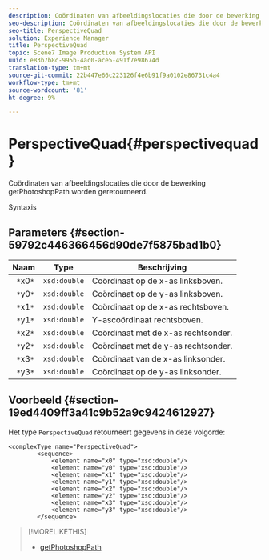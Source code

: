 ```yaml
---
description: Coördinaten van afbeeldingslocaties die door de bewerking getPhotoshopPath worden geretourneerd.
seo-description: Coördinaten van afbeeldingslocaties die door de bewerking getPhotoshopPath worden geretourneerd.
seo-title: PerspectiveQuad
solution: Experience Manager
title: PerspectiveQuad
topic: Scene7 Image Production System API
uuid: e83b7b8c-995b-4ac0-ace5-491f7e98674d
translation-type: tm+mt
source-git-commit: 22b447e66c223126f4e6b91f9a0102e86731c4a4
workflow-type: tm+mt
source-wordcount: '81'
ht-degree: 9%

---
```



# PerspectiveQuad{#perspectivequad}

Coördinaten van afbeeldingslocaties die door de bewerking getPhotoshopPath worden geretourneerd.

Syntaxis

## Parameters {#section-59792c446366456d90de7f5875bad1b0}

| Naam | Type | Beschrijving |
|---|---|---|
| ` *`x0`*` | `xsd:double` | Coördinaat op de x-as linksboven. |
| ` *`y0`*` | `xsd:double` | Coördinaat op de y-as linksboven. |
| ` *`x1`*` | `xsd:double` | Coördinaat op de x-as rechtsboven. |
| ` *`y1`*` | `xsd:double` | Y-ascoördinaat rechtsboven. |
| ` *`x2`*` | `xsd:double` | Coördinaat met de x-as rechtsonder. |
| ` *`y2`*` | `xsd:double` | Coördinaat met de y-as rechtsonder. |
| ` *`x3`*` | `xsd:double` | Coördinaat van de x-as linksonder. |
| ` *`y3`*` | `xsd:double` | Coördinaat op de y-as linksonder. |

## Voorbeeld {#section-19ed4409ff3a41c9b52a9c9424612927}

Het type `PerspectiveQuad` retourneert gegevens in deze volgorde:

```
<complexType name="PerspectiveQuad">
        <sequence>
            <element name="x0" type="xsd:double"/>
            <element name="y0" type="xsd:double"/>
            <element name="x1" type="xsd:double"/>
            <element name="y1" type="xsd:double"/>
            <element name="x2" type="xsd:double"/>
            <element name="y2" type="xsd:double"/>
            <element name="x3" type="xsd:double"/>
            <element name="y3" type="xsd:double"/>
        </sequence>
```

>[!MORELIKETHIS]
>
>* [getPhotoshopPath](../../operations/c-operations-intro/c-methods/r-get-photoshop-path.md#reference-545f902f84194951ac04e947fdc803b9)

